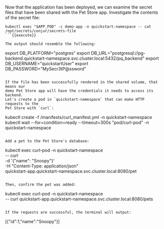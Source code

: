Now that the application has been deployed, we can examine the secret files that
have been shared with the Pet Store app. Investigate the contents of the secret
file:
```
kubectl exec "$APP_POD" -c demo-app -n quickstart-namespace -- cat /opt/secrets/conjur/secrets-file
```{{execute}}

The output should resemble the following:
```
export DB_PLATFORM="postgres"
export DB_URL="postgresql://pg-backend.quickstart-namespace.svc.cluster.local:5432/pq_backend"
export DB_USERNAME="quickstartUser"
export DB_PASSWORD="MySecr3tP@ssword"
```

If the file has been successfully rendered in the shared volume, that means our
demo Pet Store app will have the credentials it needs to access its backend.
Let's create a pod in `quickstart-namespace` that can make HTTP requests to the
Pet Store with `curl`:
```
kubectl create -f /manifests/curl_manifest.yml -n quickstart-namespace
kubectl wait --for=condition=ready --timeout=300s "pod/curl-pod" -n quickstart-namespace
```{{execute}}

Add a pet to the Pet Store's database:
```
kubectl exec curl-pod -n quickstart-namespace \
  -- curl \
  -d '{"name": "Snoopy"}' \
  -H "Content-Type: application/json" \
  quickstart-app.quickstart-namespace.svc.cluster.local:8080/pet
```{{execute}}

Then, confirm the pet was added:
```
kubectl exec curl-pod -n quickstart-namespace \
  -- curl quickstart-app.quickstart-namespace.svc.cluster.local:8080/pets
```{{execute}}

If the requests are successful, the terminal will output:
```
[{"id":1,"name":"Snoopy"}]
```
